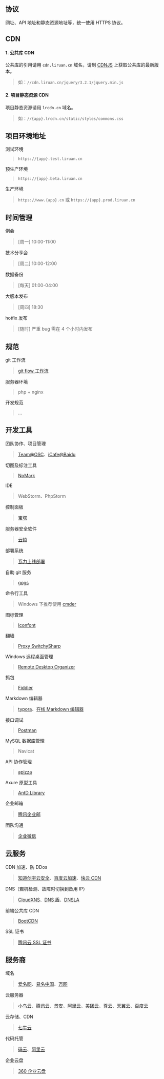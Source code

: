 ## 协议
网址、API 地址和静态资源地址等，统一使用 HTTPS 协议。

## CDN
#### 1. 公共库 CDN
公共库的引用请用 `cdn.liruan.cn` 域名，请到 [CDNJS](https://cdnjs.com/) 上获取公共库的最新版本。
> 如：`//cdn.liruan.cn/jquery/3.2.1/jquery.min.js`

#### 2. 项目静态资源 CDN
项目静态资源请用 `lrcdn.cn` 域名。
> 如：`//{app}.lrcdn.cn/static/styles/commons.css`

## 项目环境地址
测试环境
> `https://{app}.test.liruan.cn`

预生产环境
> `https://{app}.beta.liruan.cn`

生产环境
> `https://www.{app}.cn` 或 `https://{app}.prod.liruan.cn`

## 时间管理
例会
> [周一]  10:00-11:00

技术分享会
> [周二]  10:00-12:00

数据备份
> [每天]  01:00-04:00

大版本发布
> [周四]  18:30

hotfix 发布
> [随时]  严重 bug 需在 4 个小时内发布

## 规范
git 工作流
> [git flow 工作流](https://github.com/zhaotoday/product-workflow)

服务器环境
> php + nginx

开发规范
> ...

## 开发工具
团队协作、项目管理
> [Team@OSC](https://team.oschina.net/)、[iCafe@Baidu](http://cafe.baidu.com/)

切图及标注工具
> [NoMark](http://www.effectiveall.com/)

IDE
> WebStorm、PhpStorm

控制面板
> [宝塔](https://www.bt.cn/)

服务器安全软件
> [云锁](http://www.yunsuo.com.cn/)

部署系统
> [瓦力上线部署](https://walle-web.io/)

自助 git 服务
> [gogs](https://gogs.io/)

命令行工具
> Windows 下推荐使用 [cmder](http://cmder.net/)

图标管理
> [Iconfont](http://www.iconfont.cn/)

翻墙
> [Proxy SwitchySharp](https://chrome.google.com/webstore/detail/proxy-switchysharp/dpplabbmogkhghncfbfdeeokoefdjegm)

Windows 远程桌面管理
> [Remote Desktop Organizer](http://www.softpedia.com/get/Internet/Remote-Utils/Remote-Desktop-Organizer.shtml)

抓包
> [Fiddler](http://www.telerik.com/fiddler)

Markdown 编辑器
> [typora](https://www.typora.io/#windows)、[在线 Markdown 编辑器](https://www.zybuluo.com/mdeditor)

接口调试
> [Postman](https://chrome.google.com/webstore/detail/postman/fhbjgbiflinjbdggehcddcbncdddomop)

MySQL 数据库管理
> Navicat

API 协作管理
> [apizza](http://apizza.cc/)

Axure 原型工具
> [AntD Library](http://library.ant.design/)

企业邮箱
> [腾讯企业邮](https://exmail.qq.com/)

团队沟通
> [企业微信](https://work.weixin.qq.com/?from=mp_home)

## 云服务
CDN 加速、防 DDos
> [知道创宇云安全](https://www.yunaq.com/)、[百度云加速](https://su.baidu.com/)、[快云 CDN](http://www.kuaiyun.cn/cdnindex)

DNS（宕机检测、故障时切换到备用 IP）
> [CloudXNS](https://www.cloudxns.net/)、[DNS 盾](https://www.dnsdun.com/)、[DNSLA](https://www.dns.la/) 

前端公共库 CDN
> [BootCDN](http://www.bootcdn.cn/)

SSL 证书
> [腾讯云 SSL 证书](https://www.qcloud.com/product/ssl)

## 服务商
域名
> [爱名网](https://www.22.cn/)、[易名中国](http://www.ename.com/)、[万网](https://wanwang.aliyun.com/)

云服务器
> [小鸟云](https://www.niaoyun.com/)、[腾讯云](https://www.qcloud.com/)、[景安](http://www.zzidc.com/)、[阿里云](https://www.aliyun.com/)、[美团云](https://www.mtyun.com/)、[尊云](http://www.zun.com/)、[天翼云](http://www.ctyun.cn/)、[百度云](https://cloud.baidu.com/)

云存储、CDN
> [七牛云](https://www.qiniu.com/)

代码托管
> [码云](http://git.oschina.net/)、[阿里云](https://code.aliyun.com/)

企业云盘
> [360 企业云盘](https://eyun.360.cn/)
